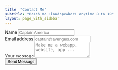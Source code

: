 ```yaml
---
title: "Contact Me"
subtitle: "Reach me :loudspeaker: anytime 8 to 10"
layout: page_with_sidebar
---
```


<form name="CONTACT FORM" method="POST" data-netlify="true">
	<div class="form-group">
		<label for="name">Name</label>
		<input type="text" class="form-control" name="Name" id="name" placeholder="Captain America" />
	</div>
	<div class="form-group">
		<label for="email">Email address</label>
		<input
			type="email"
			class="form-control"
			id="email"
            placeholder="captain@avengers.com"
            name="Email"
		/>
	</div>
	<div class="form-group">
		<label for="query">Your message</label>
		<textarea name="Message" class="form-control" id="query" rows="3" placeholder="Make me a webapp, website, app ..."></textarea>
    </div>
    <button type="submit" class="btn btn-danger block">Send Message</button>
</form>
